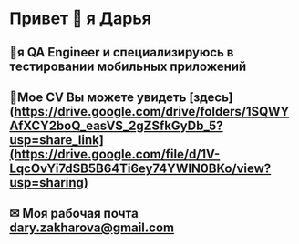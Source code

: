 # Привет 👋 я Дарья
 ## 📱я QA Engineer и специализируюсь в тестировании мобильных приложений
 ## 📄Мое CV Вы можете увидеть [здесь](https://drive.google.com/drive/folders/1SQWYAfXCY2boQ_easVS_2gZSfkGyDb_5?usp=share_link](https://drive.google.com/file/d/1V-LqcOvYi7dSB5B64Ti6ey74YWlN0BKo/view?usp=sharing)
 ## ✉ Моя рабочая почта dary.zakharova@gmail.com

